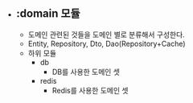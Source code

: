 * ## :domain 모듈
  * 도메인 관련된 것들을 도메인 별로 분류해서 구성한다.
  * Entity, Repository, Dto, Dao(Repository+Cache)
  * 하위 모듈
    * db
      * DB를 사용한 도메인 셋
    * redis
      * Redis를 사용한 도메인 셋